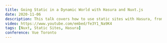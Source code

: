 ```yaml
---
title: Going Static in a Dynamic World with Hasura and Nuxt.js
date: 2020-11-06
description: This talk covers how to use static sites with Hasura, from setting up your endpoint, adding the query to Nuxt.js to display your data with Apollo and GraphQL, how to setup a hook so that it triggers a deploy of your site on content change as static sites need to be redeployed on content change.
video: https://www.youtube.com/embed/fe3Y1_Na9K4
tags: [Nuxt, Static Sites, Hasura]
conference: Vue Toronto
---
```

